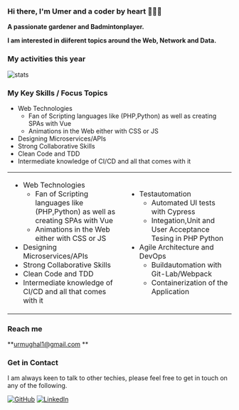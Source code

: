 ### Hi there, I'm Umer and a coder by heart 👋👨‍💻

**A passionate gardener and Badmintonplayer.**

**I am interested in diiferent topics around the Web, Network and Data.**

### My activities this year
![stats](https://github-readme-stats.vercel.app/api?username=urmughal1&show_icons=true)

### My Key Skills / Focus Topics
  
<table>
  <tr>
    <td style="border:0">
      <ul>
        <li>Web Technologies
          <ul>
            <li>Fan of Scripting languages like (PHP,Python) as well as creating SPAs with Vue</li>
            <li>Animations in the Web either with CSS or JS</li>
          </ul>
        </li>
        <li>Designing Microservices/APIs</li>
        <li>Strong Collaborative Skills</li>
        <li>Clean Code and TDD</li>
        <li>Intermediate knowledge of CI/CD and all that comes with it</li>
      </ul>
    </td>
     <ul>
        <li>Web Technologies
          <ul>
            <li>Fan of Scripting languages like (PHP,Python) as well as creating SPAs with Vue</li>
            <li>Animations in the Web either with CSS or JS</li>
          </ul>
        </li>
        <li>Designing Microservices/APIs</li>
        <li>Strong Collaborative Skills</li>
        <li>Clean Code and TDD</li>
        <li>Intermediate knowledge of CI/CD and all that comes with it</li>
      </ul>
    </td>
    <td style="border:0">
      <ul>
        <li>Testautomation
          <ul>
            <li>Automated UI tests with Cypress</li>
            <li>Integation,Unit and User Acceptance Tesing in PHP Python</li>
          </ul>
        </li>
        <li>Agile Architecture and DevOps
          <ul>
            <li>Buildautomation with Git-Lab/Webpack</li>
            <li>Containerization of the Application</li>
          </ul>
        </li>
      </ul>
    </td>
  </tr>
</table>

### Reach me 

**urmughal1@gmail.com **
  

### Get in Contact

I am always keen to talk to other techies,
please feel free to get in touch on any of the following.

[![GitHub](https://img.shields.io/github/followers/urmughal1.svg?label=GitHub&style=social)](https://github.com/urmughal1)
[![LinkedIn](https://img.shields.io/badge/LinkedIn--_.svg?style=social&logo=linkedin)](https://www.linkedin.com/in/urmughal1)

